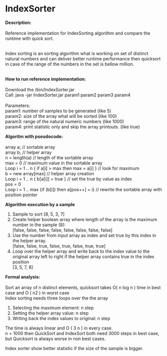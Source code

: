 # IndexSorter

<B>Description:</B><BR><BR>
Reference implementation for IndexSorting algorithm and compare the runtime with quick sort. <BR><BR>

Index sorting is an sorting algorithm what is working on set of distinct natural numbers and can deliver better runtime performance then quicksort in case of the range of the numbers in the set is bellow million.<BR><BR>
 
<B>How to run reference implementation:</B><BR><BR>
Download the /bin/IndexSorter.jar <BR>
Call: java -jar  IndexSorter.jar param1 param2 param3 param4<BR><BR>
Parameters: <BR>
 param1: number of samples to be generated (like 5) <BR>
 param2: size of the array what will be sorted (like 100)<BR>
 param3: range of the natural numeric numbers (like 1000)<BR>
 param4: print statistic only and skip the array printouts. (like true)<BR>

<B>Algoritm with pseudocode:</B><BR><BR>
array a; // sortable array<BR>
array b; // helper array<BR>
n = length(a) // length of the sortable array<BR>
max = 0  // maximum value in the sortable array<BR>
Loop  i = 1 .. n { if a[i] > max then max = a[i] }   // look for maximum<BR>
b = new array[max]                                   // helper array creation<BR>
Loop  i = 1 .. n { b[a[i]] = true }                  // set the true by value as index <BR>
pos = 0 <BR>
Loop  i = 1 .. max {if (b[i]) then a[pos++] = i}     // rewrite the sortable array with position pointer<BR>

<B>Algorithm execution by a sample </B><BR>
 1. Sample to sort [8, 5, 3, 7] <BR>
 2. Create helper boolean array where length of the array is the maximum number in the sample (8): <BR>
 [false, false, false, false, false, false, false, false]<BR>
 3. Use the number from input array as index and set true by this index in the helper array. <BR>
 [false, false, true, false, true, false, true, true]<BR>
 4. Loop over the helper array and write back to the index value to the original array left to right if the helper array contains true in the index position<BR>
 [3, 5, 7, 8]<BR>
 
 <B>Formal analysis:</B> <BR><BR>
 Sort an array of n distinct elements, quicksort takes O( n log n ) time in best case and O ( n2 ) in worst case<BR>
 Index sorting needs three loops over the the array<BR>
 1. Selecting the maximum element: n step<BR>
 2. Setting the helper array value: n step<BR>
 3. Writing back the index values to original: n step<BR>
 
 The time is always linear and O ( 3 n ) in every case.<BR>
 n = 1000 then QuickSort and IndexSort both need 3000 steps in best case, but Quicksort is always worse in non best cases.<BR>

 Index sorter show better statistic if the size of the sample is bigger.
